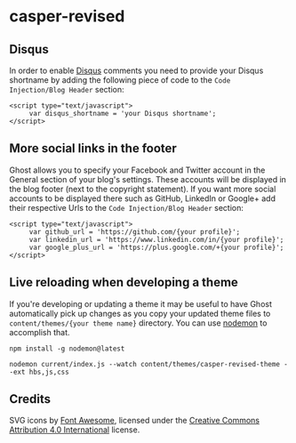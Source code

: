# casper-revised

## Disqus

In order to enable [Disqus](https://disqus.com/) comments you need to provide your Disqus shortname by adding the following piece of code to the `Code Injection/Blog Header` section:

```
<script type="text/javascript">
     var disqus_shortname = 'your Disqus shortname';
</script>
```

## More social links in the footer

Ghost allows you to specify your Facebook and Twitter account in the General section of your blog's settings. These accounts will be displayed in the blog footer (next to the copyright statement). If you want more social accounts to be displayed there such as GitHub, LinkedIn or Google+ add their respective Urls to the `Code Injection/Blog Header` section:

```
<script type="text/javascript">
     var github_url = 'https://github.com/{your profile}';
     var linkedin_url = 'https://www.linkedin.com/in/{your profile}';
     var google_plus_url = 'https://plus.google.com/+{your profile}';
</script>
```

## Live reloading when developing a theme

If you're developing or updating a theme it may be useful to have Ghost automatically pick up changes as you copy your updated theme files to `content/themes/{your theme name}` directory. You can use [nodemon](https://github.com/remy/nodemon) to accomplish that.

```
npm install -g nodemon@latest

nodemon current/index.js --watch content/themes/casper-revised-theme --ext hbs,js,css
```

## Credits

SVG icons by [Font Awesome](https://fontawesome.com/), licensed under the [Creative Commons Attribution 4.0 International](https://fontawesome.com/license) license.
